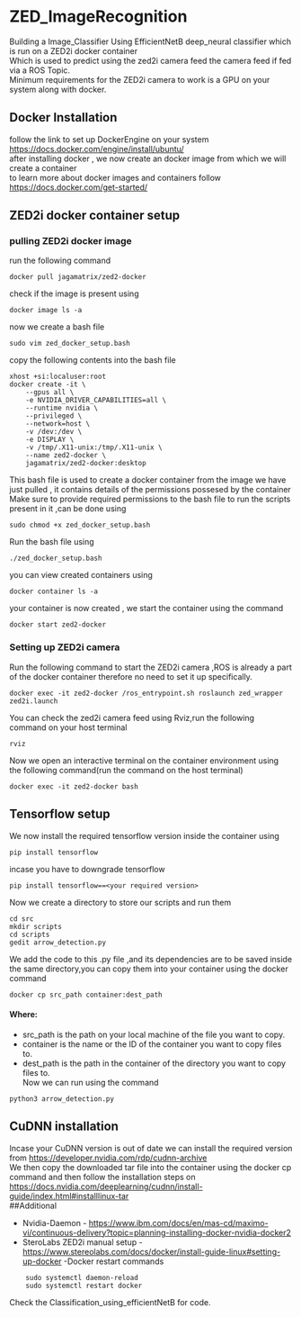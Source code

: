 # ZED_ImageRecognition
Building a Image_Classifier Using EfficientNetB deep_neural classifier which is run on a ZED2i docker container<br>
Which is used to predict using the zed2i camera feed the camera feed if fed via a ROS Topic.<br>
Minimum requirements for the ZED2i camera to work is a GPU on your system along with docker.<br>
## Docker Installation
follow the link to set up DockerEngine on your system
https://docs.docker.com/engine/install/ubuntu/
<br>
after installing docker , we now create an docker image from which we will create a container <br>
to learn more about docker images and containers follow https://docs.docker.com/get-started/ <br>
## ZED2i docker container setup
### pulling ZED2i docker image
run the following command <br>
```
docker pull jagamatrix/zed2-docker
```
check if the image is present using
```
docker image ls -a
```
now we create a bash file
```
sudo vim zed_docker_setup.bash
```
copy the following contents into the bash file
```
xhost +si:localuser:root
docker create -it \
    --gpus all \
    -e NVIDIA_DRIVER_CAPABILITIES=all \
    --runtime nvidia \
    --privileged \
    --network=host \
    -v /dev:/dev \
    -e DISPLAY \
    -v /tmp/.X11-unix:/tmp/.X11-unix \
    --name zed2-docker \
    jagamatrix/zed2-docker:desktop
```
This bash file is used to create a docker container from the image we have just pulled , it contains details of the permissions possesed by the container 
Make sure to provide required permissions to the bash file to run the scripts present in it ,can be done using 
```
sudo chmod +x zed_docker_setup.bash
```
Run the bash file using
```
./zed_docker_setup.bash
```
you can view created containers using 
```
docker container ls -a
```
your container is now created , we start the container using the command 
```
docker start zed2-docker
```
### Setting up ZED2i camera
Run the following command to start the ZED2i camera ,ROS is already a part of the docker container therefore no need to set it up specifically.
```
docker exec -it zed2-docker /ros_entrypoint.sh roslaunch zed_wrapper zed2i.launch
```
You can check the zed2i camera feed using Rviz,run the following command on your host terminal
```
rviz
```
Now we open an interactive terminal on the container environment using the following command(run the command on the host terminal)
```
docker exec -it zed2-docker bash
```
## Tensorflow setup 
We now install the required tensorflow version inside the container using 
```
pip install tensorflow
```
incase you have to downgrade tensorflow
```
pip install tensorflow==<your required version>
```
Now we create a directory to store our scripts and run them
```
cd src
mkdir scripts
cd scripts
gedit arrow_detection.py
```
We add the code to this .py file ,and its dependencies are to be saved inside the same directory,you can copy them into your container using the docker command
```
docker cp src_path container:dest_path
```
#### Where:
- src_path is the path on your local machine of the file you want to copy.<br>
- container is the name or the ID of the container you want to copy files to.<br>
- dest_path is the path in the container of the directory you want to copy files to.<br>
Now we can run using the command
```
python3 arrow_detection.py
```
## CuDNN installation 
Incase your CuDNN version is out of date we can install the required version from https://developer.nvidia.com/rdp/cudnn-archive <br>
We then copy the downloaded tar file into the container using the docker cp command and then follow the installation steps on https://docs.nvidia.com/deeplearning/cudnn/install-guide/index.html#installlinux-tar <br>
##Additional
- Nvidia-Daemon - https://www.ibm.com/docs/en/mas-cd/maximo-vi/continuous-delivery?topic=planning-installing-docker-nvidia-docker2 <br>
- SteroLabs ZED2i manual setup - https://www.stereolabs.com/docs/docker/install-guide-linux#setting-up-docker
-Docker restart commands
```
    sudo systemctl daemon-reload
    sudo systemctl restart docker
```
Check the Classification_using_efficientNetB for code.



